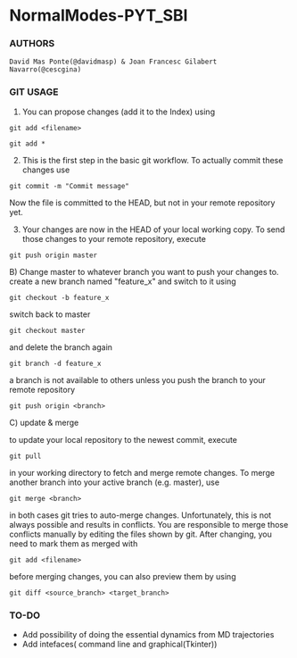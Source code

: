 # NormalModes-PYT_SBI

### AUTHORS

    David Mas Ponte(@davidmasp) & Joan Francesc Gilabert Navarro(@cescgina)

### GIT USAGE

1) You can propose changes (add it to the Index) using

  `git add <filename>`

  `git add *`

2) This is the first step in the basic git workflow. To actually commit these changes use

  `git commit -m "Commit message"`

Now the file is committed to the HEAD, but not in your remote repository yet.

3) Your changes are now in the HEAD of your local working copy. To send those changes to your remote repository, execute

  `git push origin master`

  B) Change master to whatever branch you want to push your changes to.
create a new branch named "feature_x" and switch to it using

  `git checkout -b feature_x`

  switch back to master

  `git checkout master`

  and delete the branch again

  `git branch -d feature_x`

  a branch is not available to others unless you push the branch to your remote repository

  `git push origin <branch>`

  C) update & merge

  to update your local repository to the newest commit, execute

  `git pull`

  in your working directory to fetch and merge remote changes. To merge another branch into your active branch (e.g. master), use

  `git merge <branch>`

  in both cases git tries to auto-merge changes. Unfortunately, this is not always possible and results in conflicts. You are responsible to merge those conflicts manually by editing the files shown by git. After changing, you need to mark them as merged with

  `git add <filename>`

  before merging changes, you can also preview them by using

  `git diff <source_branch> <target_branch>`

### TO-DO

* Add possibility of doing the essential dynamics from MD trajectories
* Add intefaces( command line and graphical(Tkinter))
